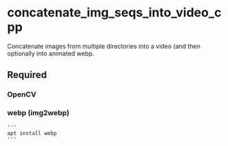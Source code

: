 # concatenate_img_seqs_into_video_cpp
Concatenate images from multiple directories into a video (and then optionally into animated webp.
## Required
  ### OpenCV
  ### webp (img2webp)
    '''
    apt install webp
    '''
